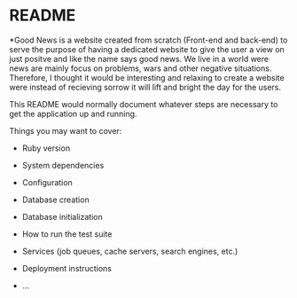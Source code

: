 # README

*Good News is a website created from scratch (Front-end and back-end) to serve the purpose of having a dedicated website to give the user a view on just positve and like the name says good news. We live in a world were news are mainly focus on problems, wars and other negative situations. Therefore, I thought it would be interesting and relaxing to create a website were instead of recieving sorrow it will lift and bright the day for the users. 



This README would normally document whatever steps are necessary to get the
application up and running.

Things you may want to cover:

* Ruby version

* System dependencies

* Configuration

* Database creation

* Database initialization

* How to run the test suite

* Services (job queues, cache servers, search engines, etc.)

* Deployment instructions

* ...
